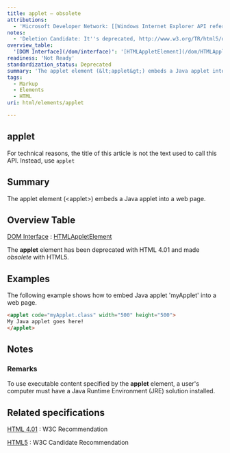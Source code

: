 ```yaml
---
title: applet – obsolete
attributions:
  - 'Microsoft Developer Network: [[Windows Internet Explorer API reference](http://msdn.microsoft.com/en-us/library/ie/hh828809%28v=vs.85%29.aspx) Article]'
notes:
  - 'Deletion Candidate: It''s deprecated, http://www.w3.org/TR/html5/obsolete.html#non-conforming-features'
overview_table:
  '[DOM Interface](/dom/interface)': '[HTMLAppletElement](/dom/HTMLAppletElement)'
readiness: 'Not Ready'
standardization_status: Deprecated
summary: 'The applet element (&lt;applet&gt;) embeds a Java applet into a web page.'
tags:
  - Markup
  - Elements
  - HTML
uri: html/elements/applet

---
```

## applet

For technical reasons, the title of this article is not the text used to call this API. Instead, use `applet`

## Summary

The applet element (&lt;applet&gt;) embeds a Java applet into a web page.

## Overview Table

[DOM Interface](/dom/interface)
:   [HTMLAppletElement](/dom/HTMLAppletElement)

The **applet** element has been deprecated with HTML 4.01 and made *obsolete* with HTML5.

## Examples

The following example shows how to embed Java applet 'myApplet' into a web page.

``` html
<applet code="myApplet.class" width="500" height="500">
My Java applet goes here!
</applet>
```

## Notes

### Remarks

To use executable content specified by the **applet** element, a user's computer must have a Java Runtime Environment (JRE) solution installed.

## Related specifications

[HTML 4.01](http://www.w3.org/TR/REC-html40/struct/objects.html#h-13.4)
:   W3C Recommendation

[HTML5](http://www.w3.org/TR/html5/obsolete.html#the-applet-element)
:   W3C Candidate Recommendation
